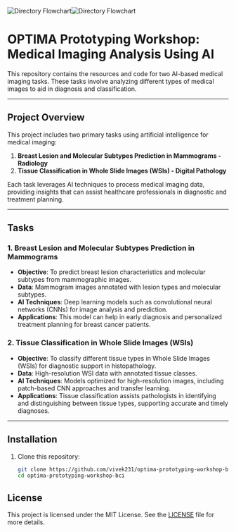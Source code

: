![Directory Flowchart](https://drive.google.com/uc?id=1OaByag8cg1N-H6szx_JSvnbCeqVsJgKU)![Directory Flowchart](https://drive.google.com/uc?id=1cGa-1p24f6Owupu8X54D_aCsmJU2BIVG)

# OPTIMA Prototyping Workshop: Medical Imaging Analysis Using AI

This repository contains the resources and code for two AI-based medical imaging tasks. These tasks involve analyzing different types of medical images to aid in diagnosis and classification.

---

## Project Overview

This project includes two primary tasks using artificial intelligence for medical imaging:

1. **Breast Lesion and Molecular Subtypes Prediction in Mammograms - Radiology**
2. **Tissue Classification in Whole Slide Images (WSIs) - Digital Pathology**

Each task leverages AI techniques to process medical imaging data, providing insights that can assist healthcare professionals in diagnostic and treatment planning.

---

## Tasks

### 1. Breast Lesion and Molecular Subtypes Prediction in Mammograms

- **Objective**: To predict breast lesion characteristics and molecular subtypes from mammographic images.
- **Data**: Mammogram images annotated with lesion types and molecular subtypes.
- **AI Techniques**: Deep learning models such as convolutional neural networks (CNNs) for image analysis and prediction.
- **Applications**: This model can help in early diagnosis and personalized treatment planning for breast cancer patients.

### 2. Tissue Classification in Whole Slide Images (WSIs)

- **Objective**: To classify different tissue types in Whole Slide Images (WSIs) for diagnostic support in histopathology.
- **Data**: High-resolution WSI data with annotated tissue classes.
- **AI Techniques**: Models optimized for high-resolution images, including patch-based CNN approaches and transfer learning.
- **Applications**: Tissue classification assists pathologists in identifying and distinguishing between tissue types, supporting accurate and timely diagnoses.

---

## Installation

1. Clone this repository:
   ```bash
   git clone https://github.com/vivek231/optima-prototyping-workshop-bci.git
   cd optima-prototyping-workshop-bci

## License

This project is licensed under the MIT License. See the [LICENSE](LICENSE) file for more details.
